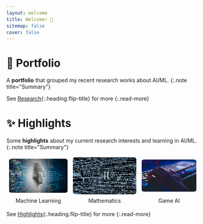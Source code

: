 ```yaml
---
layout: welcome
title: Welcome! 👋
sitemap: false
cover: false
---
```

<!--author-->

# 🚀 Portfolio
A **portfolio** that grouped my recent research works about AI/ML.
{:.note title="Summary"}
<!--projects-->
See [Research](research.md){:.heading.flip-title} for more
{:.read-more}

# ✨ Highlights
Some **highlights** about my current research interests and learning in AI/ML.
{:.note title="Summary"}
<style>
td, th, tr, thead, tbody {
   border: none!important;
}
</style>

| <img src="/assets/welcome/ML.jpg" alt="drawing" width="250" style="border-radius:5%"> |<img src="/assets/welcome/math.png" alt="drawing" width="250" style="border-radius:5%"> | <img src="/assets/welcome/game.png" alt="drawing" width="250" style="border-radius:5%"> |
|:---------------:|:---------------:|:---------------:|
| Machine Learning | Mathematics | Game AI |

See [Highlights](highlights.md){:.heading.flip-title} for more
{:.read-more}

